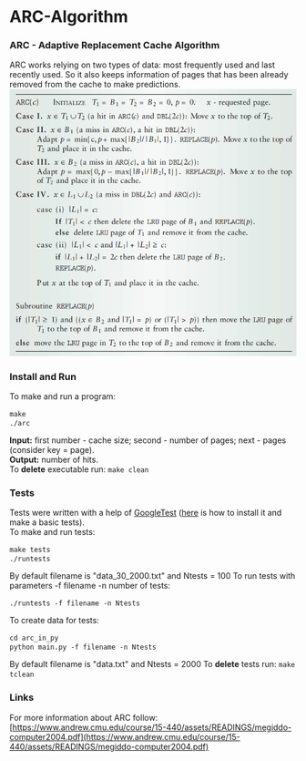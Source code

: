 # ARC-Algorithm   
###  ARC - Adaptive Replacement Cache Algorithm   
ARC works relying on two types of data: most frequently used and  last recently used. So it also keeps information of pages that has been already removed from the cache to make predictions.   
![arc-algorithm.png](files/arc-algorithm.png)    
### Install and Run   
To make and run a program:   
```
make
./arc
```
**Input:** first number - cache size; second - number of pages; next - pages (consider key = page).   
**Output:**  number of hits.   
To **delete** executable run: `make clean
`   
### Tests   
Tests were written with a help of [GoogleTest](https://google.github.io/googletest/) ([here](https://habr.com/ru/articles/667880/) is how to install it and make a basic tests).    
To make and run tests:   
```
make tests
./runtests
```
By default filename is "data_30_2000.txt" and Ntests = 100
To run tests with parameters -f filename  -n number of tests:   
```
./runtests -f filename -n Ntests
```
To create data for tests:   
```
cd arc_in_py
python main.py -f filename -n Ntests
```
By default filename is "data.txt" and Ntests = 2000
To **delete** tests run: `make tclean`    
### Links   
For more information about ARC follow: [https://www.andrew.cmu.edu/course/15-440/assets/READINGS/megiddo-computer2004.pdf](https://www.andrew.cmu.edu/course/15-440/assets/READINGS/megiddo-computer2004.pdf)    
   
